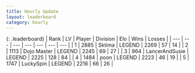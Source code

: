 ```yaml
---
title: Hourly Update
layout: leaderboard
category: hourly
---
```


{: .leaderboard}
| Rank | LV | Player | Division | Elo | Wins | Losses |
| --- | --- | --- | --- | --- | --- | --- |
| <span data-change="0">1</span> | 2885 | <span title="ID: 353063">Sktima</span> | LEGEND | <span data-change="0">2269</span> | <span data-change="0">57</span> | <span data-change="0">14</span> |
| <span data-change="0">2</span> | 1113 | <span title="ID: 431504">Dojo Master</span> | LEGEND | <span data-change="1">2245</span> | <span data-change="2">69</span> | <span data-change="1">27</span> |
| <span data-change="0">3</span> | 964 | <span title="ID: 510699">LancerAndSusie</span> | LEGEND | <span data-change="0">2225</span> | <span data-change="0">128</span> | <span data-change="0">84</span> |
| <span data-change="0">4</span> | 1484 | <span title="ID: 540690">poon</span> | LEGEND | <span data-change="0">2223</span> | <span data-change="0">46</span> | <span data-change="0">19</span> |
| <span data-change="0">5</span> | 1747 | <span title="ID: 498412">LuckySpin</span> | LEGEND | <span data-change="0">2216</span> | <span data-change="0">66</span> | <span data-change="0">26</span> |